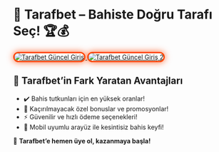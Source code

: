 <h1>🎯 Tarafbet – Bahiste Doğru Tarafı Seç! 🏆💰</h1>

<a href="https://heylink.me/bonusdunyasi/" title="Tarafbet Güncel Giriş">
  <img src="https://i.ibb.co/YjtLwQ8/cats.jpg" alt="Tarafbet Güncel Giriş" style="max-width: 100%; border: 3px solid #ff4500; border-radius: 15px; box-shadow: 0px 0px 15px rgba(255, 69, 0, 0.8);">
</a>

<a href="https://heylink.me/bonusdunyasi/" title="Tarafbet Güncel Giriş 2">
  <img src="https://i.ibb.co/VHdrjnQ/df.jpg" alt="Tarafbet Güncel Giriş 2" style="max-width: 100%; border: 3px solid #ff4500; border-radius: 15px; box-shadow: 0px 0px 15px rgba(255, 69, 0, 0.8);">
</a>

<h2>🚀 Tarafbet’in Fark Yaratan Avantajları</h2>
<ul>
  <li>✔️ Bahis tutkunları için en yüksek oranlar!</li>
  <li>🎁 Kaçırılmayacak özel bonuslar ve promosyonlar!</li>
  <li>⚡️ Güvenilir ve hızlı ödeme seçenekleri!</li>
  <li>📱 Mobil uyumlu arayüz ile kesintisiz bahis keyfi!</li>
</ul>

<p>💎 <strong>Tarafbet’e hemen üye ol, kazanmaya başla!</strong></p>

<meta name="description" content="Tarafbet ile kazanç dolu bir bahis deneyimi yaşa! En yüksek oranlar, özel bonuslar ve güvenilir ödeme seçenekleriyle farkını hisset!" />
